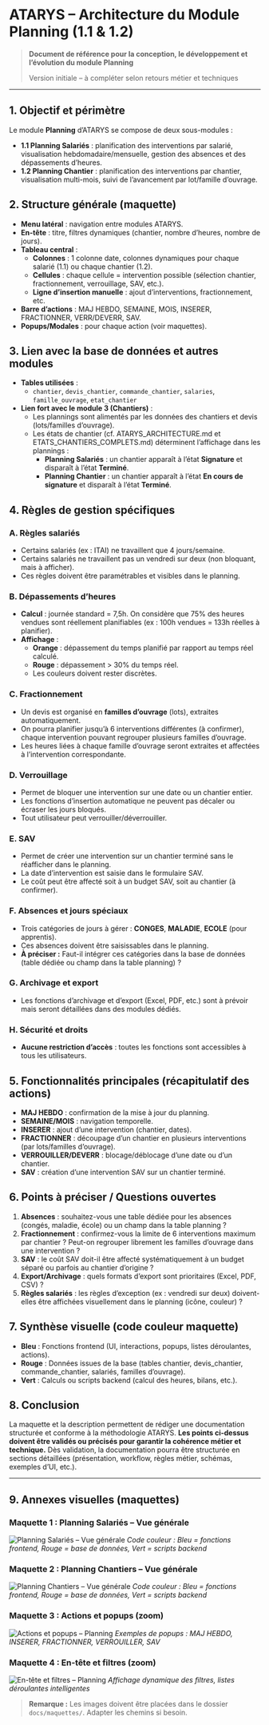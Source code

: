 # ATARYS – Architecture du Module Planning (1.1 & 1.2)

> **Document de référence pour la conception, le développement et l’évolution du module Planning**
> 
> Version initiale – à compléter selon retours métier et techniques

---

## 1. Objectif et périmètre
Le module **Planning** d’ATARYS se compose de deux sous-modules :
- **1.1 Planning Salariés** : planification des interventions par salarié, visualisation hebdomadaire/mensuelle, gestion des absences et des dépassements d’heures.
- **1.2 Planning Chantier** : planification des interventions par chantier, visualisation multi-mois, suivi de l’avancement par lot/famille d’ouvrage.

## 2. Structure générale (maquette)
- **Menu latéral** : navigation entre modules ATARYS.
- **En-tête** : titre, filtres dynamiques (chantier, nombre d’heures, nombre de jours).
- **Tableau central** :
  - **Colonnes** : 1 colonne date, colonnes dynamiques pour chaque salarié (1.1) ou chaque chantier (1.2).
  - **Cellules** : chaque cellule = intervention possible (sélection chantier, fractionnement, verrouillage, SAV, etc.).
  - **Ligne d’insertion manuelle** : ajout d’interventions, fractionnement, etc.
- **Barre d’actions** : MAJ HEBDO, SEMAINE, MOIS, INSERER, FRACTIONNER, VERR/DEVERR, SAV.
- **Popups/Modales** : pour chaque action (voir maquettes).

## 3. Lien avec la base de données et autres modules
- **Tables utilisées** :
  - `chantier`, `devis_chantier`, `commande_chantier`, `salaries`, `famille_ouvrage`, `etat_chantier`
- **Lien fort avec le module 3 (Chantiers)** :
  - Les plannings sont alimentés par les données des chantiers et devis (lots/familles d’ouvrage).
  - Les états de chantier (cf. ATARYS_ARCHITECTURE.md et ETATS_CHANTIERS_COMPLETS.md) déterminent l’affichage dans les plannings :
    - **Planning Salariés** : un chantier apparaît à l’état **Signature** et disparaît à l’état **Terminé**.
    - **Planning Chantier** : un chantier apparaît à l’état **En cours de signature** et disparaît à l’état **Terminé**.

## 4. Règles de gestion spécifiques

### A. Règles salariés
- Certains salariés (ex : ITAI) ne travaillent que 4 jours/semaine.
- Certains salariés ne travaillent pas un vendredi sur deux (non bloquant, mais à afficher).
- Ces règles doivent être paramétrables et visibles dans le planning.

### B. Dépassements d’heures
- **Calcul** : journée standard = 7,5h. On considère que 75% des heures vendues sont réellement planifiables (ex : 100h vendues = 133h réelles à planifier).
- **Affichage** :
  - **Orange** : dépassement du temps planifié par rapport au temps réel calculé.
  - **Rouge** : dépassement > 30% du temps réel.
  - Les couleurs doivent rester discrètes.

### C. Fractionnement
- Un devis est organisé en **familles d’ouvrage** (lots), extraites automatiquement.
- On pourra planifier jusqu’à 6 interventions différentes (à confirmer), chaque intervention pouvant regrouper plusieurs familles d’ouvrage.
- Les heures liées à chaque famille d’ouvrage seront extraites et affectées à l’intervention correspondante.

### D. Verrouillage
- Permet de bloquer une intervention sur une date ou un chantier entier.
- Les fonctions d’insertion automatique ne peuvent pas décaler ou écraser les jours bloqués.
- Tout utilisateur peut verrouiller/déverrouiller.

### E. SAV
- Permet de créer une intervention sur un chantier terminé sans le réafficher dans le planning.
- La date d’intervention est saisie dans le formulaire SAV.
- Le coût peut être affecté soit à un budget SAV, soit au chantier (à confirmer).

### F. Absences et jours spéciaux
- Trois catégories de jours à gérer : **CONGES**, **MALADIE**, **ECOLE** (pour apprentis).
- Ces absences doivent être saisissables dans le planning.
- **À préciser :** Faut-il intégrer ces catégories dans la base de données (table dédiée ou champ dans la table planning) ?

### G. Archivage et export
- Les fonctions d’archivage et d’export (Excel, PDF, etc.) sont à prévoir mais seront détaillées dans des modules dédiés.

### H. Sécurité et droits
- **Aucune restriction d’accès** : toutes les fonctions sont accessibles à tous les utilisateurs.

## 5. Fonctionnalités principales (récapitulatif des actions)
- **MAJ HEBDO** : confirmation de la mise à jour du planning.
- **SEMAINE/MOIS** : navigation temporelle.
- **INSERER** : ajout d’une intervention (chantier, dates).
- **FRACTIONNER** : découpage d’un chantier en plusieurs interventions (par lots/familles d’ouvrage).
- **VERROUILLER/DEVERR** : blocage/déblocage d’une date ou d’un chantier.
- **SAV** : création d’une intervention SAV sur un chantier terminé.

## 6. Points à préciser / Questions ouvertes
1. **Absences** : souhaitez-vous une table dédiée pour les absences (congés, maladie, école) ou un champ dans la table planning ?
2. **Fractionnement** : confirmez-vous la limite de 6 interventions maximum par chantier ? Peut-on regrouper librement les familles d’ouvrage dans une intervention ?
3. **SAV** : le coût SAV doit-il être affecté systématiquement à un budget séparé ou parfois au chantier d’origine ?
4. **Export/Archivage** : quels formats d’export sont prioritaires (Excel, PDF, CSV) ?
5. **Règles salariés** : les règles d’exception (ex : vendredi sur deux) doivent-elles être affichées visuellement dans le planning (icône, couleur) ?

## 7. Synthèse visuelle (code couleur maquette)
- **Bleu** : Fonctions frontend (UI, interactions, popups, listes déroulantes, actions).
- **Rouge** : Données issues de la base (tables chantier, devis_chantier, commande_chantier, salariés, familles d’ouvrage).
- **Vert** : Calculs ou scripts backend (calcul des heures, bilans, etc.).

## 8. Conclusion
La maquette et la description permettent de rédiger une documentation structurée et conforme à la méthodologie ATARYS.
**Les points ci-dessus doivent être validés ou précisés pour garantir la cohérence métier et technique.**
Dès validation, la documentation pourra être structurée en sections détaillées (présentation, workflow, règles métier, schémas, exemples d’UI, etc.). 

---

## 9. Annexes visuelles (maquettes)

### Maquette 1 : Planning Salariés – Vue générale
![Planning Salariés – Vue générale](maquettes/planning_salaries_global.png)
*Code couleur : Bleu = fonctions frontend, Rouge = base de données, Vert = scripts backend*

### Maquette 2 : Planning Chantiers – Vue générale
![Planning Chantiers – Vue générale](maquettes/planning_chantiers_global.png)
*Code couleur : Bleu = fonctions frontend, Rouge = base de données, Vert = scripts backend*

### Maquette 3 : Actions et popups (zoom)
![Actions et popups – Planning](maquettes/planning_actions_popups.png)
*Exemples de popups : MAJ HEBDO, INSERER, FRACTIONNER, VERROUILLER, SAV*

### Maquette 4 : En-tête et filtres (zoom)
![En-tête et filtres – Planning](maquettes/planning_entete_filtres.png)
*Affichage dynamique des filtres, listes déroulantes intelligentes*

> **Remarque :** Les images doivent être placées dans le dossier `docs/maquettes/`. Adapter les chemins si besoin. 